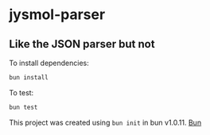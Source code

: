 # jysmol-parser

## Like the JSON parser but not

To install dependencies:

```bash
bun install
```

To test:

```bash
bun test
```

This project was created using `bun init` in bun v1.0.11. [Bun](https://bun.sh)
